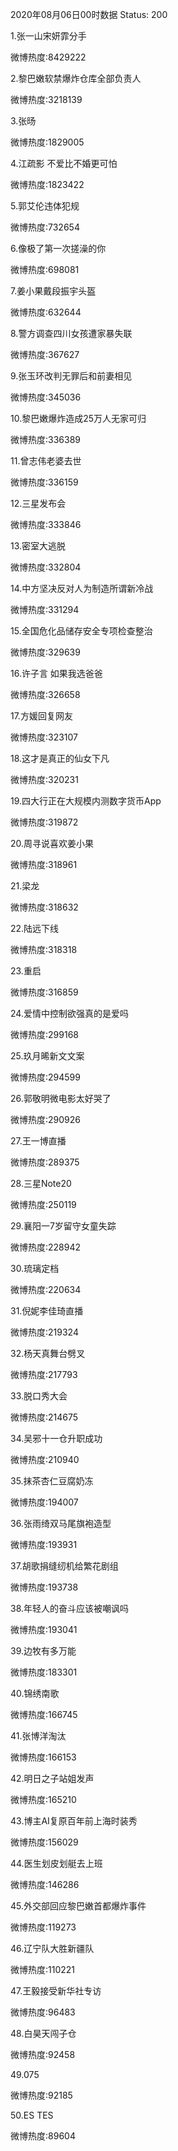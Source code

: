 2020年08月06日00时数据
Status: 200

1.张一山宋妍霏分手

微博热度:8429222

2.黎巴嫩软禁爆炸仓库全部负责人

微博热度:3218139

3.张旸

微博热度:1829005

4.江疏影 不爱比不婚更可怕

微博热度:1823422

5.郭艾伦违体犯规

微博热度:732654

6.像极了第一次搓澡的你

微博热度:698081

7.姜小果戴段振宇头盔

微博热度:632644

8.警方调查四川女孩遭家暴失联

微博热度:367627

9.张玉环改判无罪后和前妻相见

微博热度:345036

10.黎巴嫩爆炸造成25万人无家可归

微博热度:336389

11.曾志伟老婆去世

微博热度:336159

12.三星发布会

微博热度:333846

13.密室大逃脱

微博热度:332804

14.中方坚决反对人为制造所谓新冷战

微博热度:331294

15.全国危化品储存安全专项检查整治

微博热度:329639

16.许子言 如果我选爸爸

微博热度:326658

17.方媛回复网友

微博热度:323107

18.这才是真正的仙女下凡

微博热度:320231

19.四大行正在大规模内测数字货币App

微博热度:319872

20.周寻说喜欢姜小果

微博热度:318961

21.梁龙

微博热度:318632

22.陆远下线

微博热度:318318

23.重启

微博热度:316859

24.爱情中控制欲强真的是爱吗

微博热度:299168

25.玖月晞新文文案

微博热度:294599

26.郭敬明微电影太好哭了

微博热度:290926

27.王一博直播

微博热度:289375

28.三星Note20

微博热度:250119

29.襄阳一7岁留守女童失踪

微博热度:228942

30.琉璃定档

微博热度:220634

31.倪妮李佳琦直播

微博热度:219324

32.杨天真舞台劈叉

微博热度:217793

33.脱口秀大会

微博热度:214675

34.吴邪十一仓升职成功

微博热度:210940

35.抹茶杏仁豆腐奶冻

微博热度:194007

36.张雨绮双马尾旗袍造型

微博热度:193931

37.胡歌捐缝纫机给繁花剧组

微博热度:193738

38.年轻人的奋斗应该被嘲讽吗

微博热度:193041

39.边牧有多万能

微博热度:183301

40.锦绣南歌

微博热度:166745

41.张博洋淘汰

微博热度:166153

42.明日之子站姐发声

微博热度:165210

43.博主AI复原百年前上海时装秀

微博热度:156029

44.医生划皮划艇去上班

微博热度:146286

45.外交部回应黎巴嫩首都爆炸事件

微博热度:119273

46.辽宁队大胜新疆队

微博热度:110221

47.王毅接受新华社专访

微博热度:96483

48.白昊天闯子仓

微博热度:92458

49.075

微博热度:92185

50.ES TES

微博热度:89604

